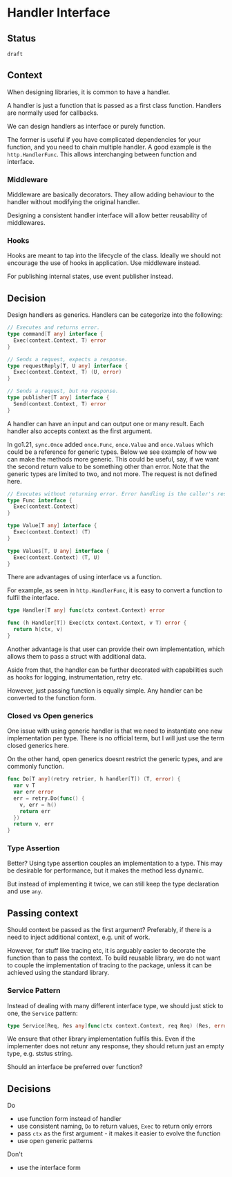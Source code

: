 # Handler Interface


## Status

`draft`

## Context

When designing libraries, it is common to have a handler.

A handler is just a function that is passed as a first class function. Handlers are normally used for callbacks.

We can design handlers as interface or purely function.

The former is useful if you have complicated dependencies for your function, and you need to chain multiple handler. A good example is the `http.HandlerFunc`. This allows interchanging between function and interface.

### Middleware

Middleware are basically decorators. They allow adding behaviour to the handler without modifying the original handler.

Designing a consistent handler interface will allow better reusability of middlewares.

### Hooks

Hooks are meant to tap into the lifecycle of the class. Ideally we should not encourage the use of hooks in application. Use middleware instead.

For publishing internal states, use event publisher instead.


## Decision

Design handlers as generics. Handlers can be categorize into the following:

```go
// Executes and returns error.
type command[T any] interface {
  Exec(context.Context, T) error
}

// Sends a request, expects a response.
type requestReply[T, U any] interface {
  Exec(context.Context, T) (U, error)
}

// Sends a request, but no response.
type publisher[T any] interface {
  Send(context.Context, T) error
}
```

A handler can have an input and can output one or many result.
Each handler also accepts context as the first argument.

In go1.21, `sync.Once` added `once.Func`, `once.Value` and `once.Values` which could be a reference for generic types. Below we see example of how we can make the methods more generic. This could be useful, say, if we want the second return value to be something other than error. Note that the generic types are limited to two, and not more. The request is not defined here.

```go
// Executes without returning error. Error handling is the caller's responsibility. Common pattern in concurrency or background job.
type Func interface {
  Exec(context.Context) 
}

type Value[T any] interface {
  Exec(context.Context) (T)
}

type Values[T, U any] interface {
  Exec(context.Context) (T, U)
}
```


There are advantages of using interface vs a function.


For example, as seen in `http.HandlerFunc`, it is easy to convert a function to fulfil the interface.


```go
type Handler[T any] func(ctx context.Context) error

func (h Handler[T]) Exec(ctx context.Context, v T) error {
  return h(ctx, v)
}
```

Another advantage is that user can provide their own implementation, which allows them to pass a struct with additional data.

Aside from that, the handler can be further decorated with capabilities such as hooks for logging, instrumentation, retry etc.

However, just passing function is equally simple. Any handler can be converted to the function form.


### Closed vs Open generics

One issue with using generic handler is that we need to instantiate one new implementation per type. There is no official term, but I will just use the term closed generics here. 

On the other hand, open generics doesnt restrict the generic types, and are commonly function.


```go
func Do[T any](retry retrier, h handler[T]) (T, error) {
  var v T
  var err error
  err = retry.Do(func() {
    v, err = h()
    return err
  })
  return v, err
}
```

### Type Assertion

Better? Using type assertion couples an implementation to a type. This may be desirable for performance, but it makes the method less dynamic.

But instead of implementing it twice, we can still keep the type declaration and use `any`.

## Passing context

Should context be passed as the first argument? Preferably, if there is a need to inject additional context, e.g. unit of work.

However, for stuff like tracing etc, it is arguably easier to decorate the function than to pass the context. To build reusable library, we do not want to couple the implementation of tracing to the package, unless it can be achieved using the standard library.

### Service Pattern

Instead of dealing with many different interface type, we should just stick to one, the `Service` pattern:

```go
type Service[Req, Res any]func(ctx context.Context, req Req) (Res, error)
```

We ensure that other library implementation fulfils this. Even if the implementer does not retunr any response, they should return just an empty type, e.g. ststus string.

Should an interface be preferred over function? 

## Decisions

Do
- use function form instead of handler
- use consistent naming, `Do` to return values, `Exec` to return only errors
- pass `ctx` as the first argument - it makes it easier to evolve the function
- use open generic patterns

Don't
- use the interface form
